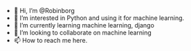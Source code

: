 - 👋 Hi, I’m @Robinborg
- 👀 I’m interested in Python and using it for machine learning.
- 🌱 I’m currently learning machine learning, django
- 💞️ I’m looking to collaborate on machine learning 
- 📫 How to reach me here.

<!---
Robinborg/Robinborg is a ✨ special ✨ repository because its `README.md` (this file) appears on your GitHub profile.
You can click the Preview link to take a look at your changes.
--->
